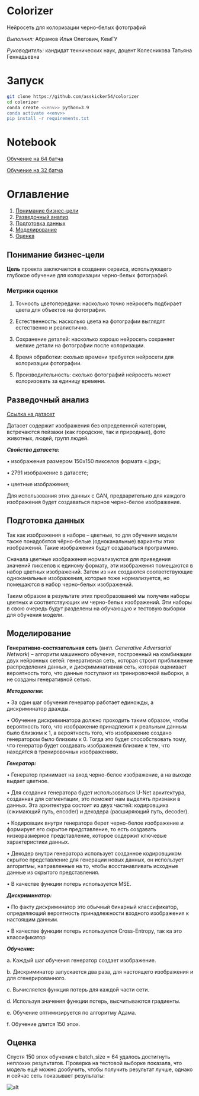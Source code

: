 # Colorizer

Нейросеть для колоризации черно-белых фотографий

*Выполнил:* Абрамов Илья Олегович, КемГУ

*Руководитель:* кандидат технических наук, доцент
Колесникова Татьяна Геннадьевна


# Запуск

```bash
git clone https://github.com/asskicker54/colorizer
cd colorizer
conda create <<env>> python=3.9
conda activate <<env>>
pip install -r requirements.txt
```

# Notebook
[Обучение на 64 батча](https://github.com/asskicker54/colorizer/blob/main/src/colorizer_gan.ipynb)

[Обучение на 32 батча](https://github.com/asskicker54/colorizer/blob/main/src/32_batch_pc_training.ipynb)

# Оглавление

1. [Понимание бизнес-цели](#понимание-бизнес-цели)
2. [Разведочный анализ](#разведочный-анализ)
3. [Подготовка данных](#подготовка-данных)
4. [Моделирование](#моделирование)
5. [Оценка](#Оценка)


## Понимание бизнес-цели
**Цель** проекта заключается в создании сервиса, использующего глубокое обучение для 
колоризации черно-белых фотографий.

### Метрики оценки
1.	Точность цветопередачи: насколько точно нейросеть подбирает цвета для объектов на фотографии.

2.	Естественность: насколько цвета на фотографии выглядят естественно и реалистично.

3.	Сохранение деталей: насколько хорошо нейросеть сохраняет мелкие детали на фотографии после колоризации.

4.	Время обработки: сколько времени требуется нейросети для колоризации фотографии.

5.	Производительность: сколько фотографий нейросеть может колоризовать за единицу времени.

## Разведочный анализ

[Ссылка на датасет](https://drive.google.com/drive/folders/1VDdLRZAsGp_jAhjZo7w49yMsRf4qS_8d)

Датасет содержит изображения без определенной категории, встречаются пейзажи (как городские, так и природные), фото животных, людей, групп людей.

***Свойства датасета:***

•	изображения размером 150х150 пикселов формата «.jpg»;

•	2791 изображение в датасете;

•	цветные изображения;

Для использования этих данных с GAN, предварительно для каждого изображения будет создаваться парное черно-белое изображение.

## Подготовка данных 

Так как изображения в наборе – цветные, то для обучения модели также понадобятся чёрно-белые (одноканальные) варианты этих изображений. Такие изображения будут создаваться программно. 

Сначала цветные изображения нормализуются для приведения значений пикселов к единому формату, эти изображения помещаются в набор цветных изображений. Затем из них создаются соответствующие одноканальные изображения, которые тоже нормализуется, но помещаются в набор черно-белых изображений.

Таким образом в результате этих преобразований мы получим наборы цветных и соответствующих им черно-белых изображений. Эти наборы в свою очередь будут разделены на обучающую и тестовую выборки для обучения модели.

## Моделирование

**Генеративно-состязательная сеть** (англ. *Generative Adversarial Network*) – алгоритм машинного обучения, построенный на комбинации двух нейронных сетей: генеративная сеть, которая строит приближение распределения данных, и дискриминативная сеть, которая оценивает вероятность того, что данные поступают из тренировочной выборки, а не созданы генеративной сетью.

***Методология:***

•	За один шаг обучения генератор работает единожды, а дискриминатор дважды.

•	Обучение дискриминатора должно проходить таким образом, чтобы вероятность того, что изображение принадлежит к реальным данным было близким к 1, а вероятность того, что изображение создано генератором было близким к 0. Тогда это будет способствовать тому, что генератор будет создавать изображения близкие к тем, что находятся в тренировочных изображениях.

***Генератор:***

•	Генератор принимает на вход черно-белое изображение, а на выходе выдает цветное.

•	Для создания генератора будет использоваться U-Net архитектура, созданная для сегментации, это поможет нам выделять признаки в данных. Эта архитектура состоит из двух частей: кодировщика (сжимающий путь, encoder) и декодера (расширяющий путь, decoder).

•	Кодировщик внутри генератора берет черно-белое изображение и формирует его скрытое представление, то есть создавать низкоразмерное представление, которое содержит ключевые характеристики данных.

•	Декодер внутри генератора использует созданное кодировщиком скрытое представление для генерации новых данных, он использует алгоритмы, направленные на то, чтобы восстанавливать исходные данные из скрытого представления.

•	В качестве функции потерь используется MSE.

***Дискриминатор:***

•	По факту дискриминатор это обычный бинарный классификатор, определяющий вероятность принадлежности входного изображения к настоящим данным.

•	В качестве функции потерь используется Cross-Entropy, так ка это классификатор

***Обучение:***

a.	Каждый шаг обучения генератор создает изображение.

b.	Дискриминатор запускается два раза, для настоящего изображения и для сгенерированного.

c.	Вычисляется функция потерь для каждой части сети.

d.	Используя значения функции потерь, высчитываются градиенты.

e.	Обучение оптимизируется по алгоритму Адама.

f.	Обучение длится 150 эпох.


## Оценка

Спустя 150 эпох обучения с batch_size = 64 удалось достигнуть неплохих результатов.
Проверка на тестовой выборке показала, что модель ещё можно дообучить, чтобы получить результат лучше, однако и сейчас сеть показывает результаты:

![alt](https://sun9-46.userapi.com/impg/E0uM8vIUEhHdEPZ61iEwLzElfI4rRb8tVb01cg/lmHqC4lfyok.jpg?size=856x605&quality=96&sign=e8f4059d58f9dcf29abec5f427394486&type=album)